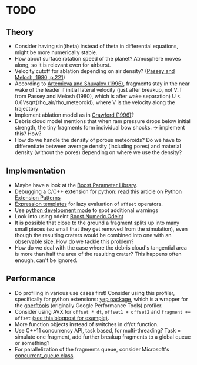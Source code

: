 # TODO

## Theory

* Consider having sin(theta) instead of theta in differential equations, might be more numerically stable.
* How about surface rotation speed of the planet? Atmosphere moves along, so it is relevant even for airburst.
* Velocity cutoff for ablation depending on air density? ([Passey and Melosh, 1980, p.221](https://www.sciencedirect.com/science/article/pii/001910358090072X))
* According to [Artemieva and Shuvalov (1996)](https://doi.org/10.1007/BF02434011), fragments stay in the near wake of the leader if initial lateral velocity (just after breakup, not V_T from Passey and Melosh (1980), which is after wake separation) U < 0.6*V*sqrt(rho_air/rho_meteoroid), where V is the velocity along the trajectory
* Implement ablation model as in [Crawford (1996)](https://doi.org/10.1017/S0252921100115490)?
* Debris cloud model mentions that when ram pressure drops below initial strength, the tiny fragments form individual bow shocks. -> implement this? How?
* How do we handle the density of porous meteoroids? Do we have to differentiate between average density (including pores) and material density (without the pores) depending on where we use the density?

## Implementation

* Maybe have a look at the [Boost Parameter Library](https://www.boost.org/doc/libs/1_73_0/libs/parameter/doc/html/index.html).
* Debugging a C/C++ extension for python: read this article on [Python Extension Patterns](https://pythonextensionpatterns.readthedocs.io/en/latest/debugging/debug_in_ide.html)
* [Expression templates](https://en.wikipedia.org/wiki/Expression_templates) for lazy evaluation of `offset` operators.
* Use [python development mode](https://docs.python.org/3.9/library/devmode.html) to spot additional warnings
* Look into using odeint [Boost.Numeric.Odeint](https://www.boost.org/doc/libs/1_73_0/libs/numeric/odeint/doc/html/index.html)
* It is possible that close to the ground a fragment splits up into many small pieces (so small that they get removed from the simulation), even though the resulting craters would be combined into one with an observable size. How do we tackle this problem?
* How do we deal with the case where the debris cloud's tangential area is more than half the area of the resulting crater? This happens often enough, can't be ignored.

## Performance

* Do profiling in various use cases first! Consider using this profiler, specifically for python extensions: [yep package](https://github.com/fabianp/yep), which is a wrapper for the [gperftools](https://github.com/gperftools/gperftools) (originally Google Performance Tools) profiler.
* Consider using AVX for `offset * dt`, `offset1 + offset2` and `fragment += offset` [(see this blogpost for example)](https://www.codeproject.com/Articles/874396/Crunching-Numbers-with-AVX-and-AVX).
* More function objects instead of switches in df/dt function.
* Use C++11 concurrency API, task based, for multi-threading? Task = simulate one fragment, add further breakup fragments to a global queue or something?
* For parallelization of the fragments queue, consider Microsoft's [concurrent_queue class](https://docs.microsoft.com/en-us/cpp/parallel/concrt/reference/concurrent-queue-class?view=vs-2019).
